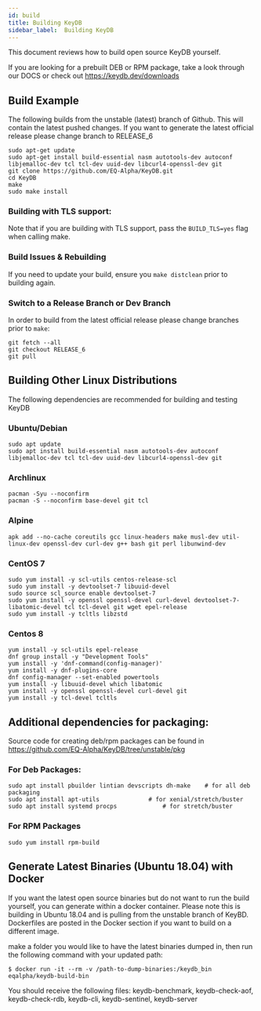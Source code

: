 ```yaml
---
id: build
title: Building KeyDB
sidebar_label:  Building KeyDB
---
```




This document reviews how to build open source KeyDB yourself.

If you are looking for a prebuilt DEB or RPM package, take a look through our DOCS or check out https://keydb.dev/downloads

## Build Example

The following builds from the unstable (latest) branch of Github. This will contain the latest pushed changes. If you want to generate the latest official release please change branch to RELEASE_6

```
sudo apt-get update
sudo apt-get install build-essential nasm autotools-dev autoconf libjemalloc-dev tcl tcl-dev uuid-dev libcurl4-openssl-dev git
git clone https://github.com/EQ-Alpha/KeyDB.git
cd KeyDB
make
sudo make install
```

### Building with TLS support:

Note that if you are building with TLS support, pass the `BUILD_TLS=yes` flag when calling make.

### Build Issues & Rebuilding

If you need to update your build, ensure you `make distclean` prior to building again.

### Switch to a Release Branch or Dev Branch

In order to build from the latest official release please change branches prior to `make`:

```
git fetch --all
git checkout RELEASE_6
git pull
```

## Building Other Linux Distributions

The following dependencies are recommended for building and testing KeyDB

### Ubuntu/Debian

```
sudo apt update
sudo apt install build-essential nasm autotools-dev autoconf libjemalloc-dev tcl tcl-dev uuid-dev libcurl4-openssl-dev git
```

### Archlinux

```
pacman -Syu --noconfirm
pacman -S --noconfirm base-devel git tcl
```

### Alpine

```
apk add --no-cache coreutils gcc linux-headers make musl-dev util-linux-dev openssl-dev curl-dev g++ bash git perl libunwind-dev
```

### CentOS 7
```
sudo yum install -y scl-utils centos-release-scl
sudo yum install -y devtoolset-7 libuuid-devel
sudo source scl_source enable devtoolset-7
sudo yum install -y openssl openssl-devel curl-devel devtoolset-7-libatomic-devel tcl tcl-devel git wget epel-release
sudo yum install -y tcltls libzstd
```

### Centos 8
```
yum install -y scl-utils epel-release
dnf group install -y "Development Tools"
yum install -y 'dnf-command(config-manager)'
yum install -y dnf-plugins-core
dnf config-manager --set-enabled powertools
yum install -y libuuid-devel which libatomic
yum install -y openssl openssl-devel curl-devel git
yum install -y tcl-devel tcltls
```


## Additional dependencies for packaging:

Source code for creating deb/rpm packages can be found in https://github.com/EQ-Alpha/KeyDB/tree/unstable/pkg

### For Deb Packages:
```
sudo apt install pbuilder lintian devscripts dh-make	# for all deb packaging
sudo apt install apt-utils				# for xenial/stretch/buster
sudo apt install systemd procps				# for stretch/buster
```

### For RPM Packages
```
sudo yum install rpm-build
```


## Generate Latest Binaries (Ubuntu 18.04) with Docker

If you want the latest open source binaries but do not want to run the build yourself, you can generate within a docker container. Please note this is building in Ubuntu 18.04 and is pulling from the unstable branch of KeyBD. Dockerfiles are posted in the Docker section if you want to build on a different image.

make a folder you would like to have the latest binaries dumped in, then run the following command with your updated path:
```
$ docker run -it --rm -v /path-to-dump-binaries:/keydb_bin eqalpha/keydb-build-bin
```
You should receive the following files: keydb-benchmark,  keydb-check-aof,  keydb-check-rdb,  keydb-cli,  keydb-sentinel,  keydb-server


